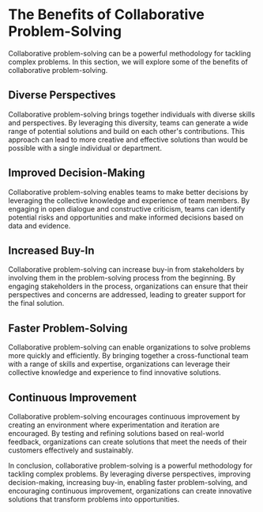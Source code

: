 # The Benefits of Collaborative Problem-Solving

Collaborative problem-solving can be a powerful methodology for tackling complex problems. In this section, we will explore some of the benefits of collaborative problem-solving.

Diverse Perspectives
--------------------

Collaborative problem-solving brings together individuals with diverse skills and perspectives. By leveraging this diversity, teams can generate a wide range of potential solutions and build on each other's contributions. This approach can lead to more creative and effective solutions than would be possible with a single individual or department.

Improved Decision-Making
------------------------

Collaborative problem-solving enables teams to make better decisions by leveraging the collective knowledge and experience of team members. By engaging in open dialogue and constructive criticism, teams can identify potential risks and opportunities and make informed decisions based on data and evidence.

Increased Buy-In
----------------

Collaborative problem-solving can increase buy-in from stakeholders by involving them in the problem-solving process from the beginning. By engaging stakeholders in the process, organizations can ensure that their perspectives and concerns are addressed, leading to greater support for the final solution.

Faster Problem-Solving
----------------------

Collaborative problem-solving can enable organizations to solve problems more quickly and efficiently. By bringing together a cross-functional team with a range of skills and expertise, organizations can leverage their collective knowledge and experience to find innovative solutions.

Continuous Improvement
----------------------

Collaborative problem-solving encourages continuous improvement by creating an environment where experimentation and iteration are encouraged. By testing and refining solutions based on real-world feedback, organizations can create solutions that meet the needs of their customers effectively and sustainably.

In conclusion, collaborative problem-solving is a powerful methodology for tackling complex problems. By leveraging diverse perspectives, improving decision-making, increasing buy-in, enabling faster problem-solving, and encouraging continuous improvement, organizations can create innovative solutions that transform problems into opportunities.
